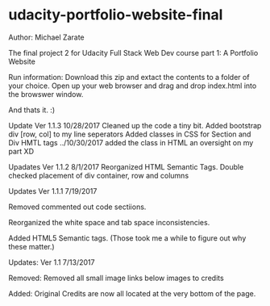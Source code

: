 # udacity-portfolio-website-final
Author:  Michael Zarate





The final project 2 for Udacity Full Stack Web Dev course part 1:
A Portfolio Website


Run information:
Download this zip and extact the contents to a folder of your choice.
Open up your web browser and drag and drop index.html into the browswer window.

And thats it.  :)

Update Ver 1.1.3 10/28/2017 
Cleaned up the code a tiny bit.
Added bootstrap div [row, col] to my line seperators
Added classes in CSS for Section and Div HMTL tags
../10/30/2017 added the class in HTML an oversight on my part XD

Upadates Ver 1.1.2 8/1/2017
Reorganized  HTML Semantic Tags.
Double checked placement of div container, row and columns


Updates Ver 1.1.1 7/19/2017

Removed commented out code sectiions.

Reorganized the white space and tab space inconsistencies.

Added HTML5 Semantic tags.  (Those took me a while to figure out why these matter.)


Updates: Ver 1.1 7/13/2017

Removed:
Removed all small image links below images to credits

Added:
Original Credits are now all located at the very bottom of the page.